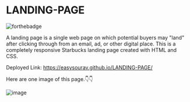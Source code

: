 # LANDING-PAGE
![forthebadge](https://forthebadge.com/images/badges/built-with-love.svg)

A landing page is a single web page on which potential buyers may "land" after clicking through from an email, ad, or other digital place.
This is a completely responsive Starbucks landing page created with HTML and CSS.

Deployed Link: https://easysourav.github.io/LANDING-PAGE/

Here are one image of this page.👇👇

![image](https://user-images.githubusercontent.com/75858184/210274003-13afff3c-2121-4b8c-bca7-281f85501ae9.png)

